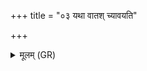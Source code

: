 +++
title = "०३ यथा वातश् च्यावयति"

+++
<details><summary>मूलम् (GR)</summary>

यथा वातश् च्यावयति भूम्या  
रेणुम् अन्तरिक्षाच् चाभ्रम् ।  
एवास्मत् सर्वं दुर्भूतं  
ब्रह्मनुत्तम् अपायति ॥ +++(Bhatt. brahmanuktamupāyati)+++
</details>